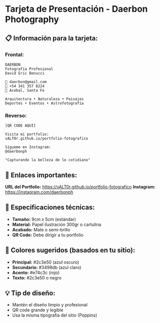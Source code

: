 # Tarjeta de Presentación - Daerbon Photography

## 📋 Información para la tarjeta:

### **Frontal:**
```
DAERBON
Fotografía Profesional
David Eric Bonucci

📧 daerbon@gmail.com
📱 +54 341 357 8224
📍 Acebal, Santa Fe

Arquitectura • Naturaleza • Paisajes
Deportes • Eventos • Astrofotografía
```

### **Reverso:**
```
[QR CODE AQUÍ]

Visita mi portfolio:
vALT0r.github.io/portfolio-fotografico

Sígueme en Instagram:
@daerbonph

"Capturando la belleza de lo cotidiano"
```

## 🔗 Enlaces importantes:

**URL del Portfolio:** https://vALT0r.github.io/portfolio-fotografico
**Instagram:** https://instagram.com/daerbonph

## 📐 Especificaciones técnicas:

- **Tamaño:** 9cm x 5cm (estándar)
- **Material:** Papel ilustración 300gr o cartulina
- **Acabado:** Mate o semi-brillo
- **QR Code:** Debe dirigir a tu portfolio

## 🎨 Colores sugeridos (basados en tu sitio):

- **Principal:** #2c3e50 (azul oscuro)
- **Secundario:** #3498db (azul claro)
- **Acento:** #e74c3c (rojo)
- **Texto:** #2c3e50 o negro

## 💡 Tip de diseño:
- Mantén el diseño limpio y profesional
- QR code grande y legible
- Usa la misma tipografía del sitio (Poppins)
